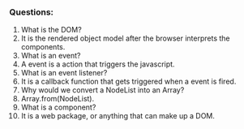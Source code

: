 ### Questions:
1. What is the DOM?
2. It is the rendered object model after the browser interprets the components.
3. What is an event?
4. A event is a action that triggers the javascript.
5. What is an event listener?
6. It is a callback function that gets triggered when a event is fired.
7. Why would we convert a NodeList into an Array?
8. Array.from(NodeList).
9. What is a component? 
10. It is a web package, or anything that can make up a DOM.

